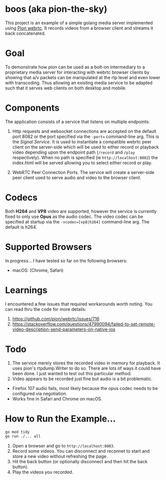 # boos (aka pion-the-sky)

This project is an example of a simple golang media server implemented using [Pion webrtc](https://github.com/pion/webrtc). It records videos from a browser client and streams it back concatenated. 

# Goal

To demonstrate how pion can be used as a bolt-on intermediary to a proprietary media server for interacting with webrtc browser clients by showing that a/v packets can be manipulated at the rtp level and even lower with transcoding. Thus allowing an existing media service to be adapted such that it serves web clients on both desktop and mobile. 

# Components

The application consists of a service that listens on multiple endpoints:

1. Http requests and websocket connections are accepted on the default port 8082 or the port specified via the `-port=` command-line arg. This is the _Signal Service_. It is used to instantiate a compatible webrtc peer client on the server-side which will be used to either record or playback video depending upon the endpoint path (`/record` and `/play` respectively). When no path is specified (ie `http://localhost:8082`) the index.html will be served allowing you to select either record or play.

2. WebRTC Peer Connection Ports. The service will create a server-side peer client used to serve audio and video to the browser client.

# Codecs

Both **H264** and **VP8** video are supported, however the service is currently fixed to only use **Opus** as the audio codec. The video codec can be specified at startup via the `-vcodec=[vp8|h264]` command-line arg. The default is h264.  

# Supported Browsers

In progress... I have tested so far on the following browsers:
* macOS: (Chrome, Safari) 


# Learnings

I encountered a few issues that required workarounds worth noting. You can read thru the code for more details: 
1. https://github.com/pion/webrtc/issues/716
2. https://stackoverflow.com/questions/47990094/failed-to-set-remote-video-description-send-parameters-on-native-ios


# Todo

1. The service merely stores the recorded video in memory for playback. It uses pion's rtpdump.Writer to do so. There are lots of ways it could have been done. I just wanted to test out this particular method. 
2. Video appears to be recorded just fine but audio is a bit problematic.
  - Firefox 107 audio fails, most likely because the opus codec needs to be configured via negotiation.
  - Works fine in Safari and Chrome on macOS.

# How to Run the Example...

```sh
go mod tidy
go run ./... all
```

1. Open a browser and go to `http://localhost:8083`.
2. Record some videos. You can disconnect and reconnet to start and store a new video without refreshing the page.
3. Hit the back button (or optionally disconnect and then hit the back button).
4. Play the videos you recorded.
